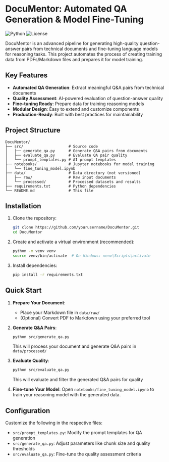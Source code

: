 # DocuMentor: Automated QA Generation & Model Fine-Tuning

![Python](https://img.shields.io/badge/Python-3.8%2B-blue)
![License](https://img.shields.io/badge/License-MIT-green)

DocuMentor is an advanced pipeline for generating high-quality question-answer pairs from technical documents and fine-tuning language models for reasoning tasks. This project automates the process of creating training data from PDFs/Markdown files and prepares it for model training.

## Key Features

- **Automated QA Generation**: Extract meaningful Q&A pairs from technical documents
- **Quality Assessment**: AI-powered evaluation of question-answer quality
- **Fine-tuning Ready**: Prepare data for training reasoning models
- **Modular Design**: Easy to extend and customize components
- **Production-Ready**: Built with best practices for maintainability

## Project Structure

```
DocuMentor/
├── src/                    # Source code
│   ├── generate_qa.py      # Generate Q&A pairs from documents
│   ├── evaluate_qa.py      # Evaluate QA pair quality
│   └── prompt_templates.py # AI prompt templates
├── notebooks/              # Jupyter notebooks for model training
│   └── fine_tuning_model.ipynb
├── data/                   # Data directory (not versioned)
│   ├── raw/                # Raw input documents
│   └── processed/          # Processed datasets and results
├── requirements.txt        # Python dependencies
└── README.md               # This file
```

## Installation

1. Clone the repository:
   ```bash
   git clone https://github.com/yourusername/DocuMentor.git
   cd DocuMentor
   ```

2. Create and activate a virtual environment (recommended):
   ```bash
   python -m venv venv
   source venv/bin/activate  # On Windows: venv\Scripts\activate
   ```

3. Install dependencies:
   ```bash
   pip install -r requirements.txt
   ```

## Quick Start

1. **Prepare Your Document**:
   - Place your Markdown file in `data/raw/`
   - (Optional) Convert PDF to Markdown using your preferred tool

2. **Generate Q&A Pairs**:
   ```bash
   python src/generate_qa.py
   ```
   This will process your document and generate Q&A pairs in `data/processed/`

3. **Evaluate Quality**:
   ```bash
   python src/evaluate_qa.py
   ```
   This will evaluate and filter the generated Q&A pairs for quality

4. **Fine-tune Your Model**:
   Open `notebooks/fine_tuning_model.ipynb` to train your reasoning model with the generated data.

## Configuration

Customize the following in the respective files:
- `src/prompt_templates.py`: Modify the prompt templates for QA generation
- `src/generate_qa.py`: Adjust parameters like chunk size and quality thresholds
- `src/evaluate_qa.py`: Fine-tune the quality assessment criteria

